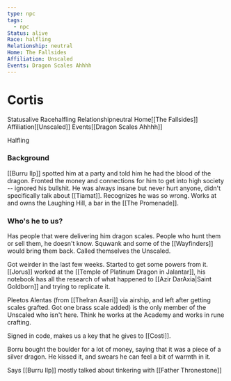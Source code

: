 ```yaml
---
type: npc
tags:
  - npc
Status: alive
Race: halfling
Relationship: neutral
Home: The Fallsides
Affiliation: Unscaled
Events: Dragon Scales Ahhhh
---
```


# Cortis
<span class="dataview inline-field"><span class="inline-field-key">Status</span><span class="inline-field-value">alive</span></span>
<span class="dataview inline-field"><span class="inline-field-key">Race</span><span class="inline-field-value">halfling</span></span>
<span class="dataview inline-field"><span class="inline-field-key">Relationship</span><span class="inline-field-value">neutral</span></span>
<span class="dataview inline-field"><span class="inline-field-key">Home</span><span class="inline-field-value">[[The Fallsides]]</span></span>
<span class="dataview inline-field"><span class="inline-field-key">Affiliation</span><span class="inline-field-value">[[Unscaled]]</span></span>
<span class="dataview inline-field"><span class="inline-field-key">Events</span><span class="inline-field-value">[[Dragon Scales Ahhhh]]</span></span>

Halfling

### Background
[[Burru Ilp]] spotted him at a party and told him he had the blood of the dragon. Fronted the money and connections for him to get into high society -- ignored his bullshit. He was always insane but never hurt anyone, didn't specifically talk about [[Tiamat]]. Recognizes he was so wrong. Works at and owns the Laughing Hill, a bar in the [[The Promenade]]. 

### Who's he to us? 
Has people that were delivering him dragon scales. People who hunt them or sell them, he doesn't know. Squwank and some of the [[Wayfinders]] would bring them back. Called themselves the Unscaled. 

Got weirder in the last few weeks. Started to get some powers from it. [[Jorus]] worked at the [[Temple of  Platinum Dragon in Jalantar]], his notebook has all the research of what happened to [[Azir DarAxia|Saint Goldborn]] and trying to replicate it. 

Pleetos Alentas (from [[Thelran Asari]] via airship, and left after getting scales grafted. Got one brass scale added) is the only member of the Unscaled who isn't here. Think he works at the Academy and works in rune crafting. 

Signed in code, makes us a key that he gives to [[Costi]]. 

Borru bought the boulder for a lot of money, saying that it was a piece of a silver dragon. He kissed it, and swears he can feel a bit of warmth in it. 

Says [[Burru Ilp]] mostly talked about tinkering with [[Father Thronestone]]